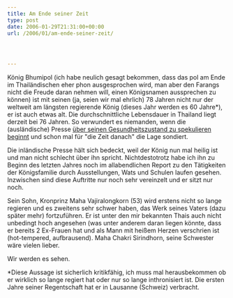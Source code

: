 ```yaml
---
title: Am Ende seiner Zeit
type: post
date: 2006-01-29T21:31:00+00:00
url: /2006/01/am-ende-seiner-zeit/




---
```

König Bhumipol (ich habe neulich gesagt bekommen, dass das pol am Ende im Thailändischen eher phon ausgesprochen wird, man aber den Farangs nicht die Freude daran nehmen will, einen Königsnamen aussprechen zu können) ist mit seinen (ja, seien wir mal ehrlich) 78 Jahren nicht nur der weltweit am längsten regierende König (dieses Jahr werden es 60 Jahre*), er ist auch etwas alt. Die durchschnittliche Lebensdauer in Thailand liegt derzeit bei 76 Jahren. So verwundert es niemanden, wenn die (ausländische) Presse [über seinen Gesundheitszustand zu spekulieren beginnt][1] und schon mal für "die Zeit danach" die Lage sondiert.

Die inländische Presse hält sich bedeckt, weil der König nun mal heilig ist und man nicht schlecht über ihn spricht. Nichtdestotrotz habe ich ihn zu Beginn des letzten Jahres noch im allabendlichen Report zu den Tätigkeiten der Königsfamilie durch Ausstellungen, Wats und Schulen laufen gesehen. Inzwischen sind diese Auftritte nur noch sehr vereinzelt und er sitzt nur noch.

Sein Sohn, Kronprinz Maha Vajiralongkorn (53) wird erstens nicht so lange regieren und es zweitens sehr schwer haben, das Werk seines Vaters (dazu später mehr) fortzuführen. Er ist unter den mir bekannten Thais auch nicht unbedingt hoch angesehen (was unter anderem daran liegen könnte, dass er bereits 2 Ex-Frauen hat und als Mann mit heißem Herzen verschrien ist (hot-tempered, aufbrausend). Maha Chakri Sirindhorn, seine Schwester wäre vielen lieber.

Wir werden es sehen.

*Diese Aussage ist sicherlich kritikfähig, ich muss mal herausbekommen ob er wirklich so lange regiert hat oder nur so lange inthronisiert ist. Die ersten Jahre seiner Regentschaft hat er in Lausanne (Schweiz) verbracht.

 [1]: http://www.wpherald.com/storyview.php?StoryID=20060127-105202-6217r
